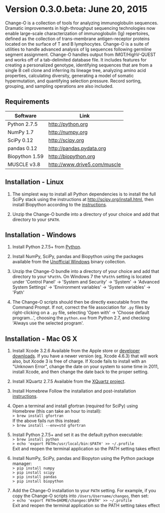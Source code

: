 Version 0.3.0.beta:  June 20, 2015
==============================================================================

Change-O is a collection of tools for analyzing immunoglobulin sequences. 
Dramatic improvements in high-throughput sequencing technologies now enable 
large-scale characterization of immunoglobulin (Ig) repertoires, defined as the 
collection of trans-membrane antigen-receptor proteins located on the surface 
of T and B lymphocytes. Change-O is a suite of utilities to handle advanced 
analysis of Ig sequences following germline segment assignment. Change-O 
handles output from IMGT/HighV-QUEST and works off of a tab-delimited database 
file. It includes features for creating a personalized genotype, identifying 
sequences that are from a single B cell clone and inferring its lineage tree, 
analyzing amino acid properties, calculating diversity, generating a model of 
somatic hypermutation, and quantifying selection pressure. Record sorting, 
grouping, and sampling operations are also included.


Requirements
-------------------------------------------------------------------------------

Software        | Link
--------------- | -----------------------------
Python 2.7.5    | http://python.org
NumPy 1.7       | http://numpy.org
SciPy 0.12      | http://scipy.org
pandas 0.12     | http://pandas.pydata.org
Biopython 1.59  | http://biopython.org
MUSCLE v3.8     | http://www.drive5.com/muscle


Installation - Linux
-------------------------------------------------------------------------------

1. The simplest way to install all Python dependencies is to install the full
   SciPy stack using the instructions at http://scipy.org/install.html, then
   install Biopython according to the
   [instructions](http://biopython.org/DIST/docs/install/Installation.html).

2. Unzip the Change-O bundle into a directory of your choice and add that
   directory to your `$PATH`.


Installation - Windows
-------------------------------------------------------------------------------

1. Install Python 2.7.5+ from [Python](http://python.org/download).

2. Install NumPy, SciPy, pandas and Biopython using the packages available
   from the [Unofficial Windows](http://www.lfd.uci.edu/~gohlke/pythonlibs)
   binary collection.

3. Unzip the Change-O bundle into a directory of your choice and add that
   directory to your `%Path%`.  On Windows 7 the `%Path%` setting is located under
   'Control Panel' -> 'System and Security' -> 'System' ->
   'Advanced System Settings' -> 'Environment variables' -> 'System variables'
   -> 'Path'

4. The Change-O scripts should then be directly executable from the Command Prompt.
   If not, correct the file association for `.py` files by right-clicking on a
   `.py` file, selecting 'Open with' -> 'Choose default program...', choosing the
   `python.exe` from Python 2.7, and checking 'Always use the selected program'.


Installation - Mac OS X
-------------------------------------------------------------------------------

1. Install Xcode 3.2.6
   Available from the Apple store or
   [developer downloads](http://developer.apple.com/downloads).
   If you have a newer version (eg, Xcode 4.6.3) that will work also,
   but Xcode 3 is free of charge.  If Xcode fails to install with an
   "Unknown Error", change the date on your system to some time in 2011,
   install Xcode, and then change the date back to the proper setting.

2. Install XQuartz 2.7.5
   Available from the [XQuartz project](http://xquartz.macosforge.org/landing).

3. Install Homebrew
   Follow the installation and post-installation [instructions](http://brew.sh).

4. Open a terminal and install gfortran (required for SciPy) using Homebrew
   (this can take an hour to install):  
   `> brew install gfortran`  
   If the above fails run this instead:  
   `> brew install --env=std gfortran`  

5. Install Python 2.7.5+ and set it as the default python executable:  
   `> brew install python`  
   `> echo 'export PATH=/usr/local/bin:$PATH' >> ~/.profile`  
   Exit and reopen the terminal application so the PATH setting takes effect

6. Install NumPy, SciPy, pandas and Biopyton using the Python package manager:  
   `> pip install numpy`  
   `> pip install scipy`  
   `> pip install pandas`  
   `> pip install biopython`  

7. Add the Change-O installation to your `PATH` setting. For example,
   if you copy the Change-O scripts into `/Users/Username/changeo`, then set:  
   `> echo 'export PATH=$HOME/changeo:$PATH' >> ~/.profile`  
   Exit and reopen the terminal application so the PATH setting takes effect
